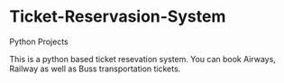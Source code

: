 # Ticket-Reservasion-System
Python Projects

This is a python based ticket resevation system. You can book Airways, Railway as well as Buss transportation tickets.

